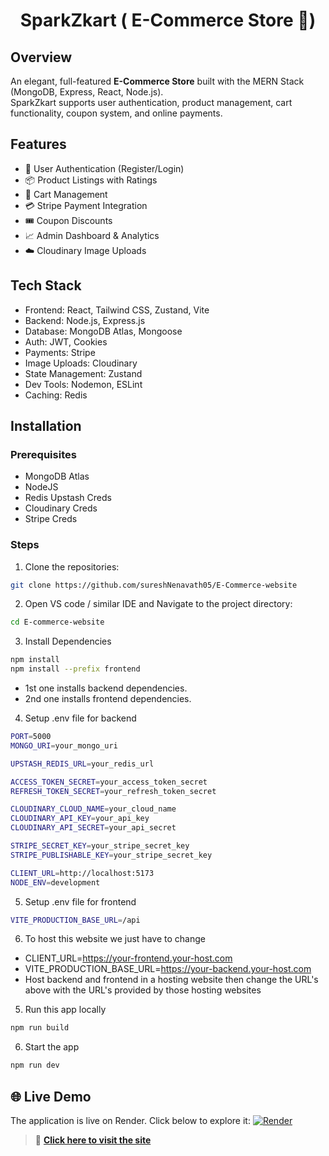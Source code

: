 <h1 align="center"> SparkZkart ( E-Commerce Store 🛒)</h1>


## Overview
An elegant, full-featured **E-Commerce Store** built with the MERN Stack (MongoDB, Express, React, Node.js).  
SparkZkart supports user authentication, product management, cart functionality, coupon system, and online payments.

## Features
- 🛒 User Authentication (Register/Login)
- 📦 Product Listings with Ratings
- 🧺 Cart Management
- 💳 Stripe Payment Integration
- 🎟️ Coupon Discounts
- 📈 Admin Dashboard & Analytics
- ☁️ Cloudinary Image Uploads

## Tech Stack
- Frontend: React, Tailwind CSS, Zustand, Vite
- Backend: Node.js, Express.js
- Database:  MongoDB Atlas, Mongoose
- Auth: JWT, Cookies
- Payments: Stripe
- Image Uploads: Cloudinary
- State Management: Zustand
- Dev Tools: Nodemon, ESLint
- Caching: Redis

## Installation
### Prerequisites
- MongoDB Atlas
- NodeJS
- Redis Upstash Creds
- Cloudinary Creds
- Stripe Creds


### Steps
1. Clone the repositories:
```bash
git clone https://github.com/sureshNenavath05/E-Commerce-website
```
2. Open VS code / similar IDE and Navigate to the project directory:
```bash
cd E-commerce-website
```
3. Install Dependencies
```bash
npm install
npm install --prefix frontend
```
- 1st one installs backend dependencies.
- 2nd one installs frontend dependencies.
4. Setup .env file for backend

```bash
PORT=5000
MONGO_URI=your_mongo_uri

UPSTASH_REDIS_URL=your_redis_url

ACCESS_TOKEN_SECRET=your_access_token_secret
REFRESH_TOKEN_SECRET=your_refresh_token_secret

CLOUDINARY_CLOUD_NAME=your_cloud_name
CLOUDINARY_API_KEY=your_api_key
CLOUDINARY_API_SECRET=your_api_secret

STRIPE_SECRET_KEY=your_stripe_secret_key
STRIPE_PUBLISHABLE_KEY=your_stripe_secret_key

CLIENT_URL=http://localhost:5173
NODE_ENV=development
```

5. Setup .env file for frontend

```bash
VITE_PRODUCTION_BASE_URL=/api
```
6. To host this website we just have to change
 - CLIENT_URL=https://your-frontend.your-host.com
 - VITE_PRODUCTION_BASE_URL=https://your-backend.your-host.com
 - Host backend and frontend in a hosting website then change the URL's above with the URL's provided by those hosting websites
5. Run this app locally

```bash
npm run build
```

6. Start the app

```bash
npm run dev
```
## 🌐 Live Demo
The application is live on Render. Click below to explore it:     [![Render](https://img.shields.io/badge/Deployed%20on-Render-5D459D?logo=render&logoColor=white)](https://e-commerce-website-frontend-0zlm.onrender.com)

 > 🔗 **[Click here to visit the site](https://e-commerce-website-frontend-0zlm.onrender.com)**



